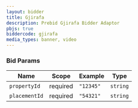 ```yaml
---
layout: bidder
title: Gjirafa
description: Prebid Gjirafa Bidder Adaptor
pbjs: true
biddercode: gjirafa
media_types: banner, video
---
```



### Bid Params

| Name          | Scope    | Example            | Type      |
|---------------|----------|--------------------|-----------|
| `propertyId`  | required | `"12345"`          | `string`  |
| `placementId` | required | `"54321"`          | `string`  |
